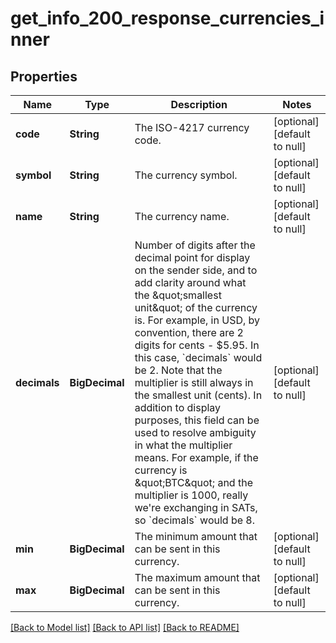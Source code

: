 # get_info_200_response_currencies_inner
## Properties

| Name | Type | Description | Notes |
|------------ | ------------- | ------------- | -------------|
| **code** | **String** | The ISO-4217 currency code. | [optional] [default to null] |
| **symbol** | **String** | The currency symbol. | [optional] [default to null] |
| **name** | **String** | The currency name. | [optional] [default to null] |
| **decimals** | **BigDecimal** | Number of digits after the decimal point for display on the sender side, and to add clarity around what the \&quot;smallest unit\&quot; of the currency is. For example, in USD, by convention, there are 2 digits for cents - $5.95. In this case, &#x60;decimals&#x60; would be 2. Note that the multiplier is still always in the smallest unit (cents). In addition to display purposes, this field can be used to resolve ambiguity in what the multiplier means. For example, if the currency is \&quot;BTC\&quot; and the multiplier is 1000, really we&#39;re exchanging in SATs, so &#x60;decimals&#x60; would be 8. | [optional] [default to null] |
| **min** | **BigDecimal** | The minimum amount that can be sent in this currency. | [optional] [default to null] |
| **max** | **BigDecimal** | The maximum amount that can be sent in this currency. | [optional] [default to null] |

[[Back to Model list]](../README.md#documentation-for-models) [[Back to API list]](../README.md#documentation-for-api-endpoints) [[Back to README]](../README.md)

